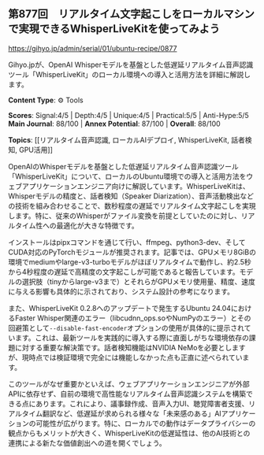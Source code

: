 ## 第877回　リアルタイム文字起こしをローカルマシンで実現できるWhisperLiveKitを使ってみよう

https://gihyo.jp/admin/serial/01/ubuntu-recipe/0877

Gihyo.jpが、OpenAI Whisperモデルを基盤とした低遅延リアルタイム音声認識ツール「WhisperLiveKit」のローカル環境への導入と活用方法を詳細に解説します。

**Content Type**: ⚙️ Tools

**Scores**: Signal:4/5 | Depth:4/5 | Unique:4/5 | Practical:5/5 | Anti-Hype:5/5
**Main Journal**: 88/100 | **Annex Potential**: 87/100 | **Overall**: 88/100

**Topics**: [[リアルタイム音声認識, ローカルAIデプロイ, WhisperLiveKit, 話者検知, GPU活用]]

OpenAIのWhisperモデルを基盤とした低遅延リアルタイム音声認識ツール「WhisperLiveKit」について、ローカルのUbuntu環境での導入と活用方法をウェブアプリケーションエンジニア向けに解説しています。WhisperLiveKitは、Whisperモデルの精度と、話者検知（Speaker Diarization）、音声活動検出などの技術を組み合わせることで、数秒程度の遅延でリアルタイム文字起こしを実現します。特に、従来のWhisperがファイル変換を前提としていたのに対し、リアルタイム性への最適化が大きな特徴です。

インストールはpipxコマンドを通じて行い、ffmpeg、python3-dev、そしてCUDA対応のPyTorchモジュールが推奨されます。記事では、GPUメモリ8GiBの環境でmediumやlarge-v3-turboモデルがほぼリアルタイムで動作し、約2.5秒から4秒程度の遅延で高精度の文字起こしが可能であると報告しています。モデルの選択肢（tinyからlarge-v3まで）とそれらがGPUメモリ使用量、精度、速度に与える影響も具体的に示されており、システム設計の参考になります。

また、WhisperLiveKit 0.2.8へのアップデートで発生するUbuntu 24.04におけるFaster Whisper関連のエラー（libcudnn_ops.soやNumPyのエラー）とその回避策として`--disable-fast-encoder`オプションの使用が具体的に提示されています。これは、最新ツールを実践的に導入する際に直面しがちな環境依存の課題に対する重要な解決策です。話者検知機能はNVIDIA NeMoを必要としますが、現時点では検証環境で完全には機能しなかった点も正直に述べられています。

このツールがなぜ重要かといえば、ウェブアプリケーションエンジニアが外部APIに依存せず、自前の環境で高性能なリアルタイム音声認識システムを構築できる点にあります。これにより、議事録作成、音声入力UI、聴覚障害者支援、リアルタイム翻訳など、低遅延が求められる様々な「未来感のある」AIアプリケーションの可能性が広がります。特に、ローカルでの動作はデータプライバシーの観点からもメリットが大きく、WhisperLiveKitの低遅延性は、他のAI技術との連携による新たな価値創出への道を開くでしょう。